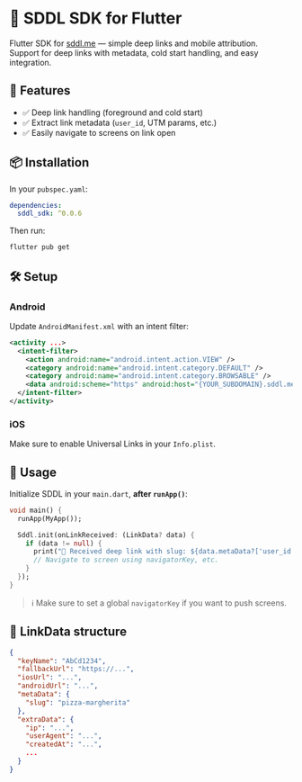 
# 📱 SDDL SDK for Flutter

Flutter SDK for [sddl.me](https://sddl.me) — simple deep links and mobile attribution.  
Support for deep links with metadata, cold start handling, and easy integration.

## 🚀 Features

- ✅ Deep link handling (foreground and cold start)
- ✅ Extract link metadata (`user_id`, UTM params, etc.)
- ✅ Easily navigate to screens on link open

## 📦 Installation

In your `pubspec.yaml`:

```yaml
dependencies:
  sddl_sdk: ^0.0.6
```

Then run:

```bash
flutter pub get
```

## 🛠️ Setup

### Android

Update `AndroidManifest.xml` with an intent filter:

```xml
<activity ...>
  <intent-filter>
    <action android:name="android.intent.action.VIEW" />
    <category android:name="android.intent.category.DEFAULT" />
    <category android:name="android.intent.category.BROWSABLE" />
    <data android:scheme="https" android:host="{YOUR_SUBDOMAIN}.sddl.me" />
  </intent-filter>
</activity>
```

### iOS

Make sure to enable Universal Links in your `Info.plist`.

## 📲 Usage

Initialize SDDL in your `main.dart`, **after `runApp()`**:

```dart
void main() {
  runApp(MyApp());

  Sddl.init(onLinkReceived: (LinkData? data) {
    if (data != null) {
      print("🔗 Received deep link with slug: ${data.metaData?['user_id']}");
      // Navigate to screen using navigatorKey, etc.
    }
  });
}
```

> ℹ️ Make sure to set a global `navigatorKey` if you want to push screens.

## 📘 LinkData structure

```json
{
  "keyName": "AbCd1234",
  "fallbackUrl": "https://...",
  "iosUrl": "...",
  "androidUrl": "...",
  "metaData": {
    "slug": "pizza-margherita"
  },
  "extraData": {
    "ip": "...",
    "userAgent": "...",
    "createdAt": "...",
    ...
  }
}
```
